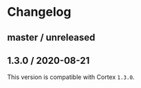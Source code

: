 # Changelog

## master / unreleased

## 1.3.0 / 2020-08-21

This version is compatible with Cortex `1.3.0`.
